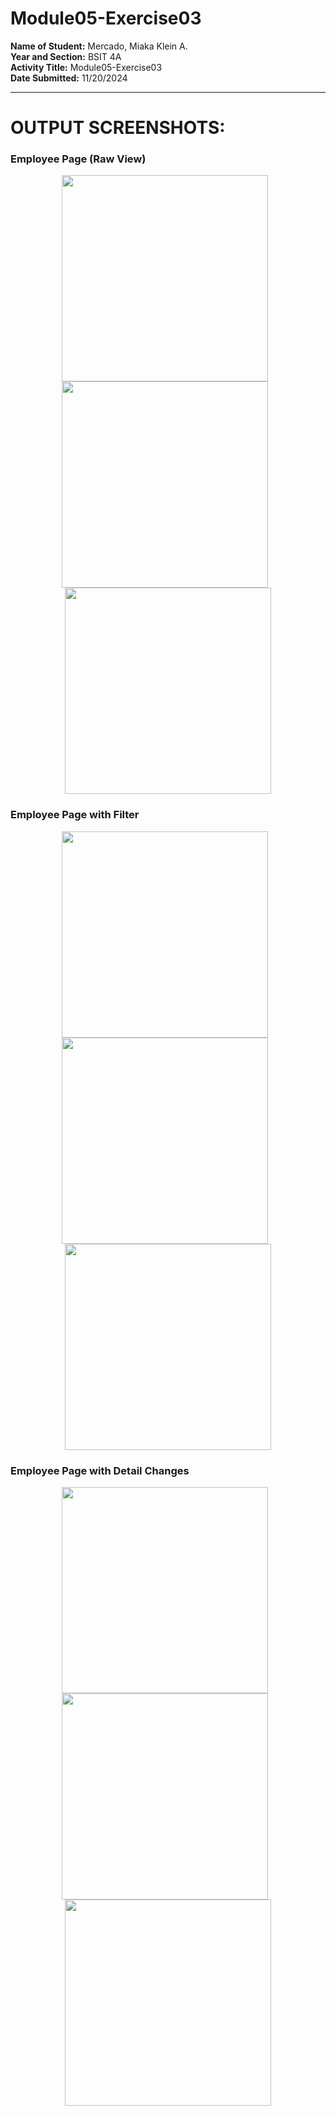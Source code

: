# Module05-Exercise03

**Name of Student:** Mercado, Miaka Klein A.  
**Year and Section:** BSIT 4A  
**Activity Title:** Module05-Exercise03  
**Date Submitted:** 11/20/2024

---

# OUTPUT SCREENSHOTS:

### Employee Page (Raw View)

<p align="center">
  <img src="https://github.com/user-attachments/assets/d7cce453-21d8-4886-9fe8-c93dade30f4e" width="330" style="margin-right: 10px;" />
  <img src="https://github.com/user-attachments/assets/6db1c6a3-3379-42fc-ad70-27ca8b106bbb" width="330" style="margin-right: 10px;" />
  <img src="https://github.com/user-attachments/assets/41016bbe-d723-41be-ba95-95d337342016" width="330" />
</p>

### Employee Page with Filter

<p align="center">
  <img src="https://github.com/user-attachments/assets/8c68a6dd-63bc-44d4-b5f9-9c5028ffcbee" width="330" style="margin-right: 10px;" />
  <img src="https://github.com/user-attachments/assets/37466329-7332-4362-8cf5-6364e7ab6cb7" width="330" style="margin-right: 10px;" />
  <img src="https://github.com/user-attachments/assets/60c18f0c-48f1-49fe-9762-33ed4fc3981a" width="330" />
</p>

### Employee Page with Detail Changes

<p align="center">
  <img src="https://github.com/user-attachments/assets/42e057ae-a669-4827-ba6d-5e6534bf8e88" width="330" style="margin-right: 10px;" />
  <img src="https://github.com/user-attachments/assets/207c43a2-68ef-4ea4-8ba9-dc2d03c1af06" width="330" style="margin-right: 10px;" />
  <img src="https://github.com/user-attachments/assets/4dc2f985-80d7-4d85-8beb-70ba18cbc457" width="330" />
</p>
